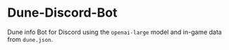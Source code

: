# Dune-Discord-Bot
Dune info Bot for Discord using the `openai-large` model and in-game data from `dune.json`.
